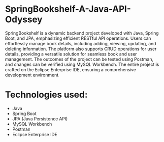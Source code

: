 # SpringBookshelf-A-Java-API-Odyssey
SpringBookshelf is a dynamic backend project developed with Java, Spring Boot, and JPA, emphasizing efficient RESTful API operations. Users can effortlessly manage book details, including adding, viewing, updating, and deleting information. The platform also supports CRUD operations for user details, providing a versatile solution for seamless book and user management. The outcomes of the project can be tested using Postman, and changes can be verified using MySQL Workbench. The entire project is crafted on the Eclipse Enterprise IDE, ensuring a comprehensive development environment.
# Technologies used:
- Java
- Spring Boot
- JPA (Java Persistence API)
- MySQL Workbench
- Postman
- Eclipse Enterprise IDE
